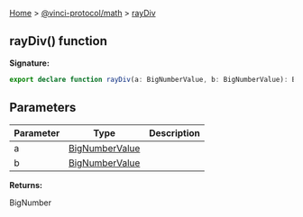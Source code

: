 [Home](./index.md) &gt; [@vinci-protocol/math](./math.md) &gt; [rayDiv](./math.raydiv.md)

## rayDiv() function

<b>Signature:</b>

```typescript
export declare function rayDiv(a: BigNumberValue, b: BigNumberValue): BigNumber
```

## Parameters

| Parameter | Type                                       | Description |
| --------- | ------------------------------------------ | ----------- |
| a         | [BigNumberValue](./math.bignumbervalue.md) |             |
| b         | [BigNumberValue](./math.bignumbervalue.md) |             |

<b>Returns:</b>

BigNumber
